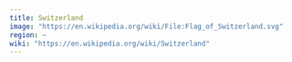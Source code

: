 ```yaml
---
title: Switzerland
image: "https://en.wikipedia.org/wiki/File:Flag_of_Switzerland.svg"
region: ~
wiki: "https://en.wikipedia.org/wiki/Switzerland"
---
```

